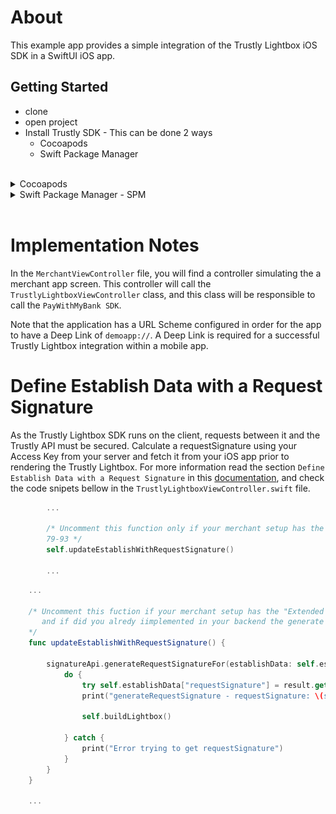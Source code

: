 # About

This example app provides a simple integration of the Trustly Lightbox iOS SDK in a SwiftUI iOS app. 

## Getting Started

- clone
- open project
- Install Trustly SDK - This can be done 2 ways
    - Cocoapods
    - Swift Package Manager

<br />

<details>
<summary>Cocoapods</summary>
<br />

TrustlySDK is available through [CocoaPods](https://cocoapods.org). To install
it, simply add the following line to your Podfile:

```ruby
pod 'TrustlySDK'
```

In order to develop or test against an unreleased version of this SDK it is possible to install the pod from a branch of this repo:
```ruby
pod 'TrustlySDK', :git => 'https://github.com/TrustlyInc/trustly-ios.git', :branch => '<BRANCH_NAME>'
```
</details>

<details>
<summary>Swift Package Manager - SPM</summary>
<br />

TrustlySDK is available through [Swift Package Manager](https://www.swift.org/package-manager/). To install it from Xcode simply click on File -> Add packages -> Search or Enter Package URL, paste the github url about this package `https://github.com/TrustlyInc/trustly-ios.git`:

![Add package url](resources/swift_package_manager.png)

For production choose the `main` branch, but in order to develop or test against an unreleased version of this SDK choose the branch listed in the [release version table](#versions).
</details>
<br />


# Implementation Notes

In the `MerchantViewController` file, you will find a controller simulating the a merchant app screen. This controller will call the `TrustlyLightboxViewController` class, and this class will be responsible to call the `PayWithMyBank SDK`.

Note that the application has a URL Scheme configured in order for the app to have a Deep Link of `demoapp://`. A Deep Link is required for a successful Trustly Lightbox integration within a mobile app.

# Define Establish Data with a Request Signature

As the Trustly Lightbox SDK runs on the client, requests between it and the Trustly API must be secured. Calculate a requestSignature using your Access Key from your server and fetch it from your iOS app prior to rendering the Trustly Lightbox. For more information read the section `Define Establish Data with a Request Signature` in this [documentation](https://amer.developers.trustly.com/payments/docs/ios-quickstart#define-establish-data-with-a-request-signature), and check the code snipets bellow in the `TrustlyLightboxViewController.swift` file.

```swift
        ...

        /* Uncomment this function only if your merchant setup has the "Extended Security" enable in Admin console, and uncomment the code between the lines
        79-93 */
        self.updateEstablishWithRequestSignature()

        ...
```

```swift
    ...

    /* Uncomment this fuction if your merchant setup has the "Extended Security" enable in Admin console,
       and if did you alredy iimplemented in your backend the generate Request Signature endpoint.
    */
    func updateEstablishWithRequestSignature() {
        
        signatureApi.generateRequestSignatureFor(establishData: self.establishData) { (result) in
            do {
                try self.establishData["requestSignature"] = result.get()
                print("generateRequestSignature - requestSignature: \(self.establishData["requestSignature"])")
                
                self.buildLightbox()
                
            } catch {
                print("Error trying to get requestSignature")
            }
        }
    }

    ...
```
